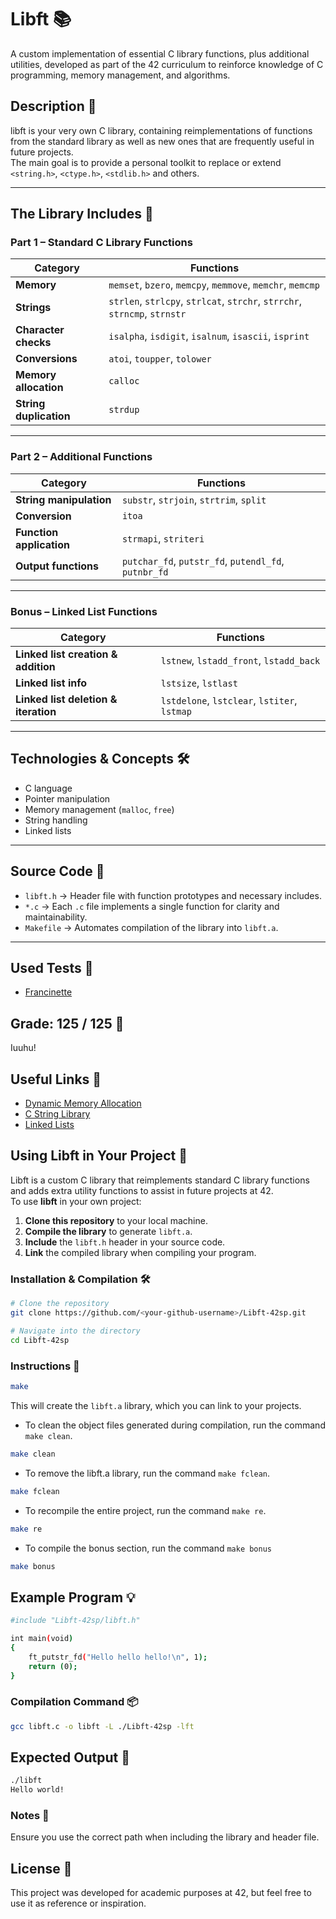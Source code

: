 # Libft 📚  
A custom implementation of essential C library functions, plus additional utilities, developed as part of the 42 curriculum to reinforce knowledge of C programming, memory management, and algorithms.

## Description 📜  
libft is your very own C library, containing reimplementations of functions from the standard library as well as new ones that are frequently useful in future projects.  
The main goal is to provide a personal toolkit to replace or extend `<string.h>`, `<ctype.h>`, `<stdlib.h>` and others.

---

## The Library Includes 🧩  

### **Part 1 – Standard C Library Functions**
| **Category** | **Functions** |
|--------------|---------------|
| **Memory** | `memset`, `bzero`, `memcpy`, `memmove`, `memchr`, `memcmp` |
| **Strings** | `strlen`, `strlcpy`, `strlcat`, `strchr`, `strrchr`, `strncmp`, `strnstr` |
| **Character checks** | `isalpha`, `isdigit`, `isalnum`, `isascii`, `isprint` |
| **Conversions** | `atoi`, `toupper`, `tolower` |
| **Memory allocation** | `calloc` |
| **String duplication** | `strdup` |

---

### **Part 2 – Additional Functions**
| **Category** | **Functions** |
|--------------|---------------|
| **String manipulation** | `substr`, `strjoin`, `strtrim`, `split` |
| **Conversion** | `itoa` |
| **Function application** | `strmapi`, `striteri` |
| **Output functions** | `putchar_fd`, `putstr_fd`, `putendl_fd`, `putnbr_fd` |

---

### **Bonus – Linked List Functions**
| **Category** | **Functions** |
|--------------|---------------|
| **Linked list creation & addition** | `lstnew`, `lstadd_front`, `lstadd_back` |
| **Linked list info** | `lstsize`, `lstlast` |
| **Linked list deletion & iteration** | `lstdelone`, `lstclear`, `lstiter`, `lstmap` |

---

## Technologies & Concepts 🛠️  
- C language  
- Pointer manipulation  
- Memory management (`malloc`, `free`)  
- String handling  
- Linked lists  

---

## Source Code 📂  
- `libft.h` → Header file with function prototypes and necessary includes.  
- `*.c` → Each `.c` file implements a single function for clarity and maintainability.  
- `Makefile` → Automates compilation of the library into `libft.a`.  

---

## Used Tests 🧪
- [Francinette](https://github.com/xicodomingues/francinette)

## Grade: 125 / 125 🏅
Iuuhu!

## Useful Links 🔗
- [Dynamic Memory Allocation](https://www.geeksforgeeks.org/c/dynamic-memory-allocation-in-c-using-malloc-calloc-free-and-realloc/)
- [C String Library](https://www.w3schools.com/c/c_ref_string.php)
- [Linked Lists](https://medium.com/@luiz.gandra/estruturas-de-dados-por-que-usar-linked-lists-e-como-manipul%C3%A1-las-a80e425d3006)

## Using Libft in Your Project 🚀

Libft is a custom C library that reimplements standard C library functions and adds extra utility functions to assist in future projects at 42.  
To use **libft** in your own project:

1. **Clone this repository** to your local machine.
2. **Compile the library** to generate `libft.a`.
3. **Include** the `libft.h` header in your source code.
4. **Link** the compiled library when compiling your program.

### Installation & Compilation 🛠️

```bash
# Clone the repository
git clone https://github.com/<your-github-username>/Libft-42sp.git

# Navigate into the directory
cd Libft-42sp
```
### Instructions 🚀 
```bash 
make
```
This will create the `libft.a` library, which you can link to your projects.

- To clean the object files generated during compilation, run the command `make clean`.
```bash
make clean
```
- To remove the libft.a library, run the command `make fclean`.
```bash
make fclean
```
- To recompile the entire project, run the command `make re`.
```bash
make re
```
- To compile the bonus section, run the command `make bonus`
```bash
make bonus
```

## Example Program 💡
```bash
#include "Libft-42sp/libft.h"

int	main(void)
{
	ft_putstr_fd("Hello hello hello!\n", 1);
	return (0);
}
```
### Compilation Command 📦
```bash
gcc libft.c -o libft -L ./Libft-42sp -lft
```
## Expected Output 📜
```bash
./libft
Hello world!
```

### Notes 📌
Ensure you use the correct path when including the library and header file.

## License 📜
This project was developed for academic purposes at 42, but feel free to use it as reference or inspiration.